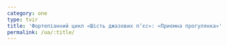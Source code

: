 ```yaml
---
category: one
type: tvir
title: 'Фортепіанний цикл «Шість джазових п’єс»: «Приємна прогулянка»'
permalink: /ua/:title/
---
```


